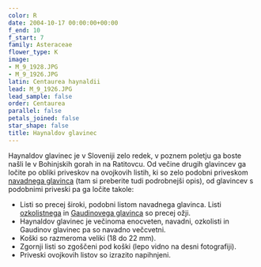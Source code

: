 ```yaml
---
color: R
date: 2004-10-17 00:00:00+00:00
f_end: 10
f_start: 7
family: Asteraceae
flower_type: K
image:
- M_9_1928.JPG
- M_9_1926.JPG
latin: Centaurea haynaldii
lead: M_9_1926.JPG
lead_sample: false
order: Centaurea
parallel: false
petals_joined: false
star_shape: false
title: Haynaldov glavinec
---
```

Haynaldov glavinec je v Sloveniji zelo redek, v poznem poletju ga boste našli le v Bohinjskih gorah in na Ratitovcu. Od večine drugih glavincev ga ločite po obliki priveskov na ovojkovih listih, ki so zelo podobni priveskom [navadnega glavinca](../centaureajacea/) (tam si preberite tudi podrobnejši opis), od glavincev s podobnimi priveski pa ga ločite takole:

-   Listi so precej široki, podobni listom navadnega glavinca. Listi [ozkolistnega](../centaureapannonica/) in [Gaudinovega glavinca](../centaureagaudinii/) so precej ožji.
-   Haynaldov glavinec je večinoma enocveten, navadni, ozkolisti in Gaudinov glavinec pa so navadno večcvetni.
-   Koški so razmeroma veliki (18 do 22 mm).
-   Zgornji listi so zgoščeni pod koški (lepo vidno na desni fotografiji).
-   Priveski ovojkovih listov so izrazito napihnjeni.
